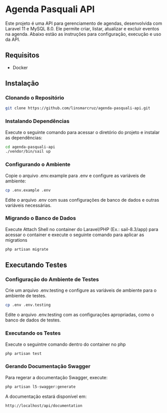 # Agenda Pasquali API

Este projeto é uma API para gerenciamento de agendas, desenvolvida com Laravel 11 e MySQL 8.0. Ele permite criar, listar, atualizar e excluir eventos na agenda. Abaixo estão as instruções para configuração, execução e uso da API.

## Requisitos

- Docker

## Instalação

### Clonando o Repositório

```bash
git clone https://github.com/linsmarcruz/agenda-pasquali-api.git
```

### Instalando Dependências
Execute o seguinte comando para acessar o diretório do projeto e instalar as dependências:

```bash
cd agenda-pasquali-api
./vendor/bin/sail up
```

### Configurando o Ambiente
Copie o arquivo .env.example para .env e configure as variáveis de ambiente:

```bash
cp .env.example .env
```

Edite o arquivo .env com suas configurações de banco de dados e outras variáveis necessárias.

### Migrando o Banco de Dados
Execute Attach Shell no container do Laravel/PHP (Ex.: sail-8.3/app) para acessar o container e execute o seguinte comando para aplicar as migrations

```bash
php artisan migrate
```

## Executando Testes

### Configuração do Ambiente de Testes

Crie um arquivo .env.testing e configure as variáveis de ambiente para o ambiente de testes.
```bash
cp .env .env.testing
```

Edite o arquivo .env.testing com as configurações apropriadas, como o banco de dados de testes.

### Executando os Testes
Execute o seguintre comando dentro do container no php

```bash
php artisan test
```

### Gerando Documentação Swagger
Para regerar a documentação Swagger, execute:

```bash
php artisan l5-swagger:generate
```

A documentação estará disponível em:

```bash
http://localhost/api/documentation
```